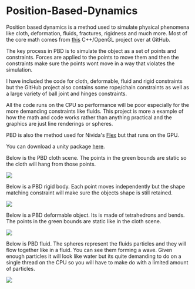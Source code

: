 # Position-Based-Dynamics

Position based dynamics is a method used to simulate physical phenomena like cloth, deformation, fluids, fractures, rigidness and much more. Most of the core math comes from [this](https://github.com/InteractiveComputerGraphics/PositionBasedDynamics) C++/OpenGL project over at GitHub.

 
The key process in PBD is to simulate the object as a set of points and constraints. Forces are applied to the points to move them and then the constraints make sure the points wont move in a way that violates the simulation.


I have included the code for cloth, deformable, fluid and rigid constraints but the GitHub project also contains some rope/chain constraints as well as a large variety of ball joint and hinges constraints.


All the code runs on the CPU so performance will be poor especially for the more demanding constraints like fluids. This project is more a example of how the math and code works rather than anything practical and the graphics are just line renderings or spheres.


PBD is also the method used for Nivida's [Flex](https://developer.nvidia.com/flex) but that runs on the GPU.

You can download a unity package [here](https://app.box.com/s/ek0000kfn1hzo2n3yp2mtkrfeujxj5fp).

Below is the PBD cloth scene. The points in the green bounds are static so the cloth will hang from those points.

![](https://static.wixstatic.com/media/1e04d5_4486dee7dc464bbb9dcee6edb4ec532c~mv2.jpg/v1/fill/w_550,h_550,al_c,q_80,usm_0.66_1.00_0.01/1e04d5_4486dee7dc464bbb9dcee6edb4ec532c~mv2.jpg)

Below is a PBD rigid body. Each point moves independently but the shape matching constraint will make sure the objects shape is still retained.

![](https://static.wixstatic.com/media/1e04d5_5094bf7934ef4a47bebdc2b8d3e9c07e~mv2.jpg/v1/fill/w_550,h_550,al_c,q_80,usm_0.66_1.00_0.01/1e04d5_5094bf7934ef4a47bebdc2b8d3e9c07e~mv2.jpg)

Below is a PBD deformable object. Its is made of tetrahedrons and bends. The points in the green bounds are static like in the cloth scene.

![](https://static.wixstatic.com/media/1e04d5_e4f76c0ddd164f879d65663cd9a298e7~mv2.jpg/v1/fill/w_550,h_550,al_c,q_80,usm_0.66_1.00_0.01/1e04d5_e4f76c0ddd164f879d65663cd9a298e7~mv2.jpg)

Below is PBD fluid. The spheres represent the fluids particles and they will flow together like in a fluid. You can see them forming a wave. Given enough particles it will look like water but its quite demanding to do on a single thread on the CPU so you will have to make do with a limited amount of particles.

![](https://static.wixstatic.com/media/1e04d5_7dea3eab707145c69d529e4ef9a7d3a6~mv2.jpg/v1/fill/w_550,h_550,al_c,q_80,usm_0.66_1.00_0.01/1e04d5_7dea3eab707145c69d529e4ef9a7d3a6~mv2.jpg)
